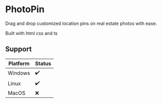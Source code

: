 # PhotoPin

Drag and drop customized location pins on real estate photos with ease.


Built with html css and ts




## Support

| Platform | Status |
| -------- | ------ |
| Windows  | :heavy_check_mark: |
| Linux    | :heavy_check_mark: |
| MacOS    | :x: |